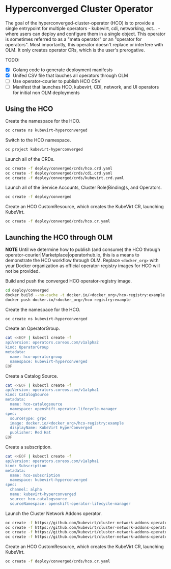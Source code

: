 # Hyperconverged Cluster Operator

The goal of the hyperconverged-cluster-operator (HCO) is to provide a single
entrypoint for multiple operators - kubevirt, cdi, networking, ect... - where
users can deploy and configure them in a single object. This operator is
sometimes referred to as a "meta operator" or an "operator for operators".
Most importantly, this operator doesn't replace or interfere with OLM.
It only creates operator CRs, which is the user's prerogative.

TODO:
- [x] Golang code to generate deployment manifests
- [x] Unifed CSV file that lauches all operators through OLM
- [ ] Use operator-courier to publish HCO CSV
- [ ] Manifest that launches HCO, kubevirt, CDI, network, and UI operators for
  initial non OLM deployments

## Using the HCO

Create the namespace for the HCO.
```bash
oc create ns kubevirt-hyperconverged
```

Switch to the HCO namespace.
```bash
oc project kubevirt-hyperconverged
```

Launch all of the CRDs.
```bash
oc create -f deploy/converged/crds/hco.crd.yaml
oc create -f deploy/converged/crds/cdi.crd.yaml
oc create -f deploy/converged/crds/kubevirt.crd.yaml
```

Launch all of the Service Accounts, Cluster Role(Binding)s, and Operators.
```bash
oc create -f deploy/converged
```

Create an HCO CustomResource, which creates the KubeVirt CR, launching KubeVirt.
```bash
oc create -f deploy/converged/crds/hco.cr.yaml
```

## Launching the HCO through OLM

**NOTE**
Until we determine how to publish (and consume) the HCO through
operator-courier|Marketplace|operatorhub.io, this is a means to demonstrate the
HCO workflow through OLM. Replace `<docker_org>` with your Docker organization
as official operator-registry images for HCO will not be provided.

Build and push the converged HCO operator-registry image.

```bash
cd deploy/converged
docker build --no-cache -t docker.io/<docker_org>/hco-registry:example -f Dockerfile .
docker push docker.io/<docker_org>/hco-registry:example
```

Create the namespace for the HCO.
```bash
oc create ns kubevirt-hyperconverged
```

Create an OperatorGroup.
```bash
cat <<EOF | kubectl create -f
apiVersion: operators.coreos.com/v1alpha2
kind: OperatorGroup
metadata:
  name: hco-operatorgroup
  namespace: kubevirt-hyperconverged
EOF
```

Create a Catalog Source.
```bash
cat <<EOF | kubectl create -f
apiVersion: operators.coreos.com/v1alpha1
kind: CatalogSource
metadata:
  name: hco-catalogsource
  namespace: openshift-operator-lifecycle-manager
spec:
  sourceType: grpc
  image: docker.io/<docker_org>/hco-registry:example
  displayName: KubeVirt HyperConverged
  publisher: Red Hat
EOF
```

Create a subscription.
```bash
cat <<EOF | kubectl create -f
apiVersion: operators.coreos.com/v1alpha1
kind: Subscription
metadata:
  name: hco-subscription
  namespace: kubevirt-hyperconverged
spec:
  channel: alpha
  name: kubevirt-hyperconverged
  source: hco-catalogsource
  sourceNamespace: openshift-operator-lifecycle-manager
```

Launch the Cluster Network Addons operator.
```bash
oc create -f https://github.com/kubevirt/cluster-network-addons-operator/releases/download/v0.1.0/cluster-network-addons-operator_00_namespace.yaml
oc create -f https://github.com/kubevirt/cluster-network-addons-operator/releases/download/v0.1.0/cluster-network-addons-operator_01_crd.yaml
oc create -f https://github.com/kubevirt/cluster-network-addons-operator/releases/download/v0.1.0/cluster-network-addons-operator_02_rbac.yaml
oc create -f https://github.com/kubevirt/cluster-network-addons-operator/releases/download/v0.1.0/cluster-network-addons-operator_03_deployment.yaml
```

Create an HCO CustomResource, which creates the KubeVirt CR, launching KubeVirt.
```bash
oc create -f deploy/converged/crds/hco.cr.yaml
```
